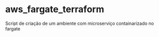 # aws_fargate_terraform
Script de criação de um ambiente com microserviço containarizado no fargate
